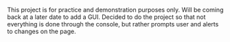 This project is for practice and demonstration purposes only.  Will be coming back at a later date to add a GUI.
Decided to do the project so that not everything is done through the console, but rather prompts user and alerts to changes on the page.
